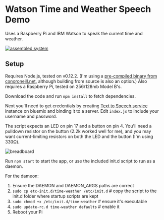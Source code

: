 Watson Time and Weather Speech Demo
===================================

Uses a Raspberry Pi and IBM Watson to speak the current time and weather.

[![assembled system](http://watson-developer-cloud.github.io/rpi-time-weather-demo/time-weather-small.jpg)](http://watson-developer-cloud.github.io/rpi-time-weather-demo/time-weather.jpg)

Setup
-----

Requires Node.js, tested on v0.12.2. (I'm using a [pre-compiled binary from conoroneill.net](http://conoroneill.net/node-v0122-for-arm-v6v7-including-raspberry-pi-raspberry-pi-2-and-odroid-c1), although building from source is also an option.) Also requires a Raspberry Pi, tested on 256/128mb Model B's. 

Download the code and run `npm install` to fetch dependencies.

Next you'll need to get credentials by creating [Text to Speech service](http://www.ibm.com/smarterplanet/us/en/ibmwatson/developercloud/text-to-speech.html) instance on bluemix and binding it to a server. Edit `index.js` to include your username and password.

The script expects an LED on pin 17 and a button on pin 4. You'll need a pulldown resistor on the button (2.2k worked well for me), and you may want current-limiting resistors on both the LED and the button (I'm using 330Ω).

![breadboard](http://watson-developer-cloud.github.io/rpi-time-weather-demo/time-weather_bb.png)

Run `npm start` to start the app, or use the included init.d script to run as a daemon. 

For the dameon:

1. Ensure the DAEMON and DAEMON_ARGS paths are correct
2. `sudo cp etc-init.d/time-weather /etc/init.d` # copy the script to the init.d folder where startup scripts are kept
3. `sudo chmod +x /etc/init.d/time-weather` # ensure it's executable
4. `sudo update-rc.d time-weather defaults` # enable it
5. Reboot your Pi

